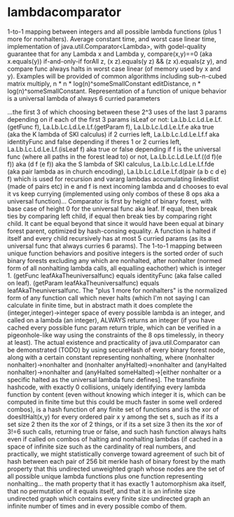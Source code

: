 # lambdacomparator
1-to-1 mapping between integers and all possible lambda functions (plus 1 more for nonhalters). Average constant time, and worst case linear time, implementation of java.util.Comparator&lt;Lambda>, with godel-quality guarantee that for any Lambda x and Lambda y, compare(x,y)==0 (aka x.equals(y)) if-and-only-if forAll z, (x z).equals(y z) &amp;&amp; (z x).equals(z y), and compare func always halts in worst case linear (of memory used by x and y). Examples will be provided of common algorithms including sub-n-cubed matrix multiply, n * n * log(n)^someSmallConstant editDistance, n * log(n)^someSmallConstant. Representation of a function of unique behavior is a universal lambda of always 6 curried parameters

...the first 3 of which choosing between these 2^3 uses of the last 3 params depending on if each of the first 3 params isLeaf or not: La.Lb.Lc.Ld.Le.Lf.(getFunc f), La.Lb.Lc.Ld.Le.Lf.(getParam f), La.Lb.Lc.Ld.Le.Lf.e aka true (aka the K lambda of SKI calculus) if 2 curries left, La.Lb.Lc.Ld.Le.Lf.f aka identityFunc and false depending if theres 1 or 2 curries left, La.Lb.Lc.Ld.Le.Lf.(isLeaf f) aka true or false depending if f is the universal func (where all paths in the forest lead to) or not, La.Lb.Lc.Ld.Le.Lf.((d f)(e f)) aka (d f (e f)) aka the S lambda of SKI calculus, La.Lb.Lc.Ld.Le.Lf.fde (aka pair lambda as in church encoding), La.Lb.Lc.Ld.Le.Lf.d(pair (a b c d e) f) which is used for recursion and vararg lambdas accumulating linkedlist (made of pairs etc) in e and f is next incoming lambda and d chooses to eval it vs keep currying (implemented using only combos of these 8 ops aka a universal function)... Comparator is first by height of binary forest, with base case of height 0 for the universal func aka leaf. If equal, then break ties by comparing left child, if equal then break ties by comparing right child. It cant be equal beyond that since it would have been equal at binary forest parent, optimized by hash-consing equality. A function is halted if itself and every child recursively has at most 5 curried params (as its a universal func that always curries 6 params). The 1-to-1 mapping between unique function behaviors and positive integers is the sorted order of such binary forests excluding any which are nonhalted, after nonhalter (normed form of all nonhalting lambda calls, all equalling eachother) which is integer 1. (getFunc leafAkaTheuniversalfunc) equals identityFunc (aka false called on leaf). (getParam leafAkaTheuniversalfunc) equals leafAkaTheuniversalfunc. The "plus 1 more for nonhalters" is the normalized form of any function call which never halts (which I'm not saying I can calculate in finite time, but in abstract math it does complete the (integer,integer)->integer space of every possible lambda is an integer, and called on a lambda (an integer), ALWAYS returns an integer (if you have cached every possible func param return triple, which can be verified in a pigeonhole-like way using the constraints of the 8 ops timelessly, in theory at least). The actual existence and practicality of java.util.Comparator<Lambda> can be demonstrated (TODO) by using secureHash of every binary forest node, along with a certain constant representing nonhalting, where (nonhalter nonhalter)->nonhalter and (nonhalter anyHalted)->nonhalter and (anyHalted nonhalter)->nonhalter and (anyHalted someHalted)->[either nonhalter or a specific halted as the universal lambda func defines]. The transfinite hashcode, with exactly 0 collisions, uniqely identifying every lambda function by content (even without knowing which integer it is, which can be computed in finite time but this could be much faster in some well ordered combos), is a hash function of any finite set of functions and is the xor of doesItHalt(x,y) for every ordered pair x y among the set s, such as if its a set size 2 then its the xor of 2 things, or if its a set size 3 then its the xor of 3!=6 such calls, returning true or false, and such hash function always halts even if called on combos of halting and nonhalting lambdas (if cached in a space of infinite size such as the cardinality of real numbers, and practically, we might statistically converge toward agreement of such bit of hash between each pair of 256 bit merkle hash of binary forest by the math property that this undirected unweighted graph whose nodes are the set of all possible unique lambda functions plus one function representing nonhalting... the math property that it has exactly 1 automorphism aka itself, that no permutation of it equals itself, and that it is an infinite size undirected graph which contains every finite size undirected graph an infinite number of times and in every possible combo of them.

